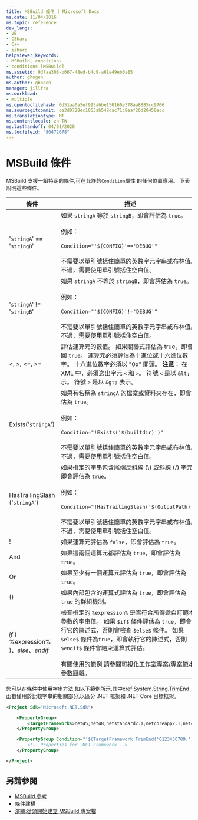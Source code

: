 ```yaml
---
title: MSBuild 條件 | Microsoft Docs
ms.date: 11/04/2016
ms.topic: reference
dev_langs:
- VB
- CSharp
- C++
- jsharp
helpviewer_keywords:
- MSBuild, conditions
- conditions [MSBuild]
ms.assetid: 9d7aa308-b667-48ed-b4c9-a61e49eb0a85
author: ghogen
ms.author: ghogen
manager: jillfra
ms.workload:
- multiple
ms.openlocfilehash: 0d51aa0a5ef995abbe150160e378aa8885cc9706
ms.sourcegitcommit: ce3d0728ec1063ab548dac71c8eaf26d20450acc
ms.translationtype: MT
ms.contentlocale: zh-TW
ms.lasthandoff: 04/01/2020
ms.locfileid: "80472678"
---
```

# <a name="msbuild-conditions"></a>MSBuild 條件

MSBuild 支援一組特定的條件,可在允許的`Condition`屬性 的任何位置應用。 下表說明這些條件。

|條件|描述|
|---------------|-----------------|
|'`stringA`' == '`stringB`'|如果 `stringA` 等於 `stringB`，即會評估為 `true`。<br /><br /> 例如：<br /><br /> `Condition="'$(CONFIG)'=='DEBUG'"`<br /><br /> 不需要以單引號括住簡單的英數字元字串或布林值。 不過，需要使用單引號括住空白值。|
|'`stringA`' != '`stringB`'|如果 `stringA` 不等於 `stringB`，即會評估為 `true`。<br /><br /> 例如：<br /><br /> `Condition="'$(CONFIG)'!='DEBUG'"`<br /><br /> 不需要以單引號括住簡單的英數字元字串或布林值。 不過，需要使用單引號括住空白值。|
|\<, >, \<=, >=|評估運算元的數值。 如果關聯式評估為 true，即會傳回 `true`。 運算元必須評估為十進位或十六進位數字。 十六進位數字必須以 "0x" 開頭。 **注意︰** 在 XML 中，必須逸出字元 `<` 和 `>`。 符號 `<` 是以 `&lt;` 表示。 符號 `>` 是以 `&gt;` 表示。|
|Exists('`stringA`')|如果有名稱為 `stringA` 的檔案或資料夾存在，即會評估為 `true`。<br /><br /> 例如：<br /><br /> `Condition="!Exists('$(builtdir)')"`<br /><br /> 不需要以單引號括住簡單的英數字元字串或布林值。 不過，需要使用單引號括住空白值。|
|HasTrailingSlash ('`stringA`')|如果指定的字串包含尾端反斜線 (\\) 或斜線 (/) 字元，即會評估為 `true`。<br /><br /> 例如：<br /><br /> `Condition="!HasTrailingSlash('$(OutputPath)')"`<br /><br /> 不需要以單引號括住簡單的英數字元字串或布林值。 不過，需要使用單引號括住空白值。|
|!|如果運算元評估為 `false`，即會評估為 `true`。|
|And|如果這兩個運算元都評估為 `true`，即會評估為 `true`。|
|Or|如果至少有一個運算元評估為 `true`，即會評估為 `true`。|
|()|如果內部包含的運算式評估為 `true`，即會評估為 `true` 的群組機制。|
|$if$ ( %expression% )、$else$、$endif$|檢查指定的 `%expression%` 是否符合所傳遞自訂範本參數的字串值。 如果 `$if$` 條件評估為 `true`，即會執行它的陳述式，否則會檢查 `$else$` 條件。 如果 `$else$` 條件為`true`，即會執行它的陳述式，否則 `$endif$` 條件會結束運算式評估。<br /><br /> 有關使用的範例,請參閱[可視化工作室專案/專案範本參數邏輯](https://stackoverflow.com/questions/6709057/visual-studio-project-item-template-parameter-logic)。|

您可以在條件中使用字串方法,如以下範例所示,其中<xref:System.String.TrimEnd>函數僅用於比較字串的相關部分,以區分 .NET 框架和 .NET Core 目標框架。

```xml
<Project Sdk="Microsoft.NET.Sdk">

    <PropertyGroup>
        <TargetFrameworks>net45;net48;netstandard2.1;netcoreapp2.1;netcoreapp3.1</TargetFrameworks>
    </PropertyGroup>

    <PropertyGroup Condition="'$(TargetFramework.TrimEnd('0123456789.'))' == 'net'">
        <!-- Properties for .NET Framework -->
    </PropertyGroup>

</Project>
```

## <a name="see-also"></a>另請參閱

- [MSBuild 參考](../msbuild/msbuild-reference.md)
- [條件建構](../msbuild/msbuild-conditional-constructs.md)
- [演練:從頭開始建立 MSBuild 專案檔](../msbuild/walkthrough-creating-an-msbuild-project-file-from-scratch.md)
